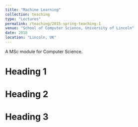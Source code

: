 ```yaml
---
title: "Machine Learning"
collection: teaching
type: "Lectures"
permalink: /teaching/2015-spring-teaching-1
venue: "School of Computer Science, University of Lincoln"
date: 2018
location: "Lincoln, UK"
---
```


A MSc module for Computer Science.

Heading 1
======

Heading 2
======

Heading 3
======
